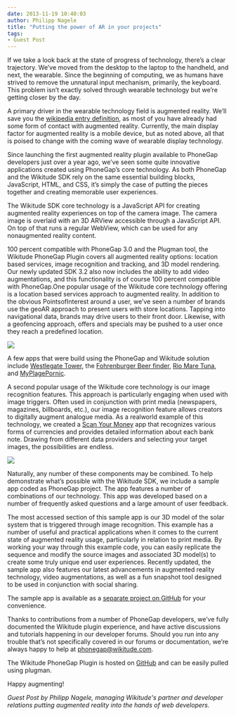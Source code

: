 ```yaml
---
date: 2013-11-19 10:40:03
author: Philipp Nagele
title: "Putting the power of AR in your projects"
tags:
- Guest Post
---
```


If we take a look back at the state of progress of technology, there’s a clear trajectory. We’ve moved from the desktop to the laptop to the handheld, and next, the wearable. Since the beginning of computing, we as humans have strived to remove the unnatural input mechanism, primarily, the keyboard. This problem isn’t exactly solved through wearable technology but we’re getting closer by the day.

A primary driver in the wearable technology field is augmented reality. We’ll save you the [wikipedia entry definition](http://www.google.com/url?q=http%3A%2F%2Fen.wikipedia.org%2Fwiki%2FAugmented_reality%26sa=D%26sntz=1%26usg=AFQjCNHtG46kIzLM9zpWQMZCFz3chyivnw), as most of you have already had some form of contact with augmented reality. Currently, the main display factor for augmented reality is a mobile device, but as noted above, all that is poised to change with the coming wave of wearable display technology.

Since launching the first augmented reality plugin available to PhoneGap developers just over a year ago, we’ve seen some quite innovative applications created using PhoneGap’s core technology. As both PhoneGap and the Wikitude SDK rely on the same essential building blocks, JavaScript, HTML, and CSS, it’s simply the case of putting the pieces together and creating memorable user experiences. 

The Wikitude SDK core technology is a JavaScript API for creating augmented reality experiences on top of the camera image. The camera image is overlaid with an 3D ARView accessible through a JavaScript API. On top of that runs a regular WebView, which can be used for any nonaugmented reality content. 

100 percent compatible with PhoneGap 3.0 and the Plugman tool, the Wikitude PhoneGap Plugin covers all augmented reality options: location based services, image recognition and tracking, and 3D model rendering. Our newly updated SDK 3.2 also now includes the ability to add video augmentations, and this functionality is of course 100 percent compatible with PhoneGap.One popular usage of the Wikitude core technology offering is a location based services approach to augmented reality. In addition to the obvious PointsofInterest around a user, we’ve seen a number of brands use the geoAR approach to present users with store locations. Tapping into navigational data, brands may drive users to their front door. Likewise, with a geofencing approach, offers and specials may be pushed to a user once they reach a predefined location.

![](/blog/uploads/2013-11/131018_WT_SDK_FeatureImage_Geo_01_01.jpg)

A few apps that were build using the PhoneGap and Wikitude solution include [Westlegate Tower](https://play.google.com/store/apps/details?id=com.PaintingPixels.Westlegate), the [Fohrenburger Beer finder](https://play.google.com/store/apps/details?id=at.popup.fohrenburg), [Rio Mare Tuna](https://play.google.com/store/apps/details?id=it.riomare.iTuna), and [MyPlagePornic](https://play.google.com/store/apps/details?id=com.gmteditions.myplage). 

A second popular usage of the Wikitude core technology is our image recognition features. This approach is particularly engaging when used with image triggers. Often used in conjunction with print media (newspapers, magazines, billboards, etc.), our image recognition feature allows creators to digitally augment analogue media. As a realworld example of this technology, we created a [Scan Your Money](http://www.google.com/url?q=http%3A%2F%2Fwww.wikitude.com%2Fworld-week-scan-money%2F%26sa=D%26sntz=1%26usg=AFQjCNHVhjp564g-VcOrhfkz84h8djRtJg) app that recognizes various forms of currencies and provides detailed information about each bank note. Drawing from different data providers and selecting your target images, the possibilities are endless.

![](/blog/uploads/2013-11/131018_WT_SDK_FeatureImage_3D_01_01.jpg)

Naturally, any number of these components may be combined. To help demonstrate what’s possible with the Wikitude SDK, we include a sample app coded as PhoneGap project. The app features a number of combinations of our technology. This app was developed based on a number of frequently asked questions and a large amount of user feedback.

The most accessed section of this sample app is our 3D model of the solar system that is triggered through image recognition. This example has a number of useful and practical applications when it comes to the current state of augmented reality usage, particularly in relation to print media. By working your way through this example code, you can easily replicate the sequence and modify the source images and associated 3D model(s) to create some truly unique end user experiences. Recently updated, the sample app also features our latest advancements in augmented reality technology, video augmentations, as well as a fun snapshot tool designed to be used in conjunction with social sharing.

The sample app is available as a [separate project on GitHub](https://www.google.com/url?q=https%3A%2F%2Fgithub.com%2FWikitude%2Fwikitude-phonegap-samples%26sa=D%26sntz=1%26usg=AFQjCNGB80e8M1UHgJ_32iDZoEHN5seUnA) for your convenience.

Thanks to contributions from a number of PhoneGap developers, we’ve fully documented the Wikitude plugin experience, and have active discussions and tutorials happening in our developer forums. Should you run into any trouble that’s not specifically covered in our forums or documentation, we’re always happy to help at [phonegap@wikitude.com](mailto:phonegap@wikitude.com). 

The Wikitude PhoneGap Plugin is hosted on [GitHub](https://www.google.com/url?q=https%3A%2F%2Fgithub.com%2FWikitude%2Fwikitude-phonegap%26sa=D%26sntz=1%26usg=AFQjCNGzNgZwsOI2HvnScqPHS4QPbqFfDQ) and can be easily pulled using plugman.

Happy augmenting!

*Guest Post by Philipp Nagele, managing Wikitude's partner and developer relations putting augmented reality into the hands of web developers.*